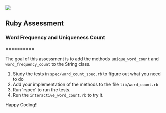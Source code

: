 ![](https://ga-dash.s3.amazonaws.com/production/assets/logo-9f88ae6c9c3871690e33280fcf557f33.png)

## Ruby Assessment

### Word Frequency and Uniqueness Count
==========

The goal of this assessment is to add the methods `unique_word_count` and `word_frequency_count` to the String class.

1. Study the tests in `spec/word_count_spec.rb` to figure out what you need to do
1. Add your implementation of the methods to the file `lib/word_count.rb`
1. Run 'rspec' to run the tests.
1. Run the `interactive_word_count.rb` to try it.

Happy Coding!!
